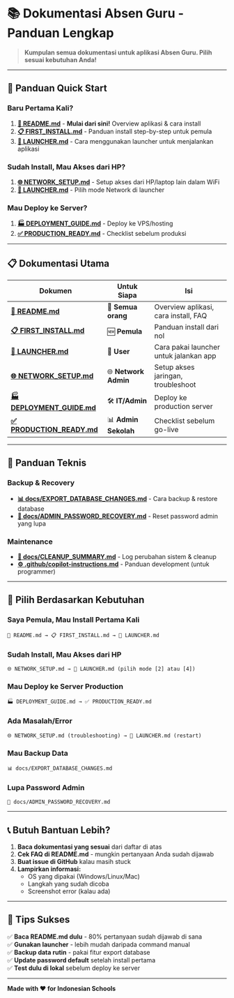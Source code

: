 # 📚 Dokumentasi Absen Guru - Panduan Lengkap

> **Kumpulan semua dokumentasi untuk aplikasi Absen Guru. Pilih sesuai kebutuhan Anda!**

---

## 🚀 **Panduan Quick Start**

### **Baru Pertama Kali?**
1. **[📖 README.md](README.md)** - **Mulai dari sini!** Overview aplikasi & cara install
2. **[📋 FIRST_INSTALL.md](FIRST_INSTALL.md)** - Panduan install step-by-step untuk pemula
3. **[🚀 LAUNCHER.md](LAUNCHER.md)** - Cara menggunakan launcher untuk menjalankan aplikasi

### **Sudah Install, Mau Akses dari HP?**
1. **[🌐 NETWORK_SETUP.md](NETWORK_SETUP.md)** - Setup akses dari HP/laptop lain dalam WiFi
2. **[🚀 LAUNCHER.md](LAUNCHER.md)** - Pilih mode Network di launcher

### **Mau Deploy ke Server?**
1. **[🏭 DEPLOYMENT_GUIDE.md](DEPLOYMENT_GUIDE.md)** - Deploy ke VPS/hosting
2. **[✅ PRODUCTION_READY.md](PRODUCTION_READY.md)** - Checklist sebelum produksi

---

## 📋 **Dokumentasi Utama**

| Dokumen | Untuk Siapa | Isi |
|---------|-------------|-----|
| **[📖 README.md](README.md)** | 👥 **Semua orang** | Overview aplikasi, cara install, FAQ |
| **[📋 FIRST_INSTALL.md](FIRST_INSTALL.md)** | 🆕 **Pemula** | Panduan install dari nol |
| **[🚀 LAUNCHER.md](LAUNCHER.md)** | 👤 **User** | Cara pakai launcher untuk jalankan app |
| **[🌐 NETWORK_SETUP.md](NETWORK_SETUP.md)** | 🌐 **Network Admin** | Setup akses jaringan, troubleshoot |
| **[🏭 DEPLOYMENT_GUIDE.md](DEPLOYMENT_GUIDE.md)** | 🛠️ **IT/Admin** | Deploy ke production server |
| **[✅ PRODUCTION_READY.md](PRODUCTION_READY.md)** | 📊 **Admin Sekolah** | Checklist sebelum go-live |

---

## 🔧 **Panduan Teknis**

### **Backup & Recovery**
- **[📊 docs/EXPORT_DATABASE_CHANGES.md](docs/EXPORT_DATABASE_CHANGES.md)** - Cara backup & restore database
- **[🔐 docs/ADMIN_PASSWORD_RECOVERY.md](docs/ADMIN_PASSWORD_RECOVERY.md)** - Reset password admin yang lupa

### **Maintenance**
- **[🧹 docs/CLEANUP_SUMMARY.md](docs/CLEANUP_SUMMARY.md)** - Log perubahan sistem & cleanup
- **[⚙️ .github/copilot-instructions.md](.github/copilot-instructions.md)** - Panduan development (untuk programmer)

---

## 🎯 **Pilih Berdasarkan Kebutuhan**

### **Saya Pemula, Mau Install Pertama Kali**
```
📖 README.md → 📋 FIRST_INSTALL.md → 🚀 LAUNCHER.md
```

### **Sudah Install, Mau Akses dari HP**
```
🌐 NETWORK_SETUP.md → 🚀 LAUNCHER.md (pilih mode [2] atau [4])
```

### **Mau Deploy ke Server Production**
```
🏭 DEPLOYMENT_GUIDE.md → ✅ PRODUCTION_READY.md
```

### **Ada Masalah/Error**
```
🌐 NETWORK_SETUP.md (troubleshooting) → 🚀 LAUNCHER.md (restart)
```

### **Mau Backup Data**
```
📊 docs/EXPORT_DATABASE_CHANGES.md
```

### **Lupa Password Admin**
```
🔐 docs/ADMIN_PASSWORD_RECOVERY.md
```

---

## 📞 **Butuh Bantuan Lebih?**

1. **Baca dokumentasi yang sesuai** dari daftar di atas
2. **Cek FAQ di README.md** - mungkin pertanyaan Anda sudah dijawab
3. **Buat issue di GitHub** kalau masih stuck
4. **Lampirkan informasi:**
   - OS yang dipakai (Windows/Linux/Mac)
   - Langkah yang sudah dicoba
   - Screenshot error (kalau ada)

---

## 🎉 **Tips Sukses**

✅ **Baca README.md dulu** - 80% pertanyaan sudah dijawab di sana  
✅ **Gunakan launcher** - lebih mudah daripada command manual  
✅ **Backup data rutin** - pakai fitur export database  
✅ **Update password default** setelah install pertama  
✅ **Test dulu di lokal** sebelum deploy ke server  

---

**Made with ❤️ for Indonesian Schools**